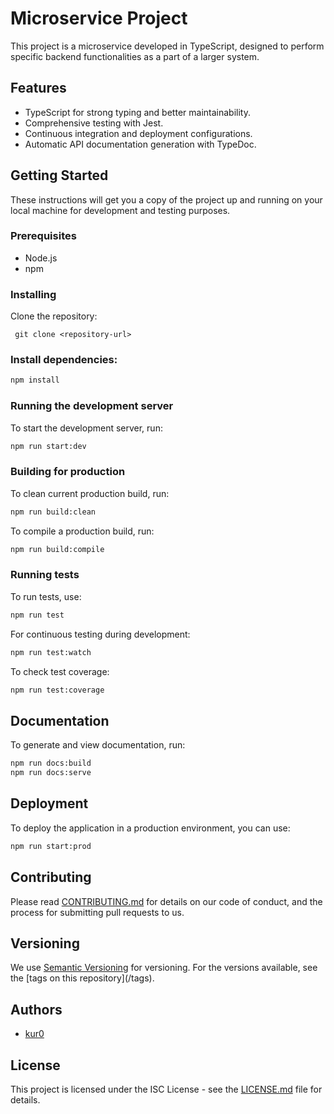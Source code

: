 # Microservice Project

This project is a microservice developed in TypeScript, designed to perform specific backend functionalities as a part of a larger system.

## Features

- TypeScript for strong typing and better maintainability.
- Comprehensive testing with Jest.
- Continuous integration and deployment configurations.
- Automatic API documentation generation with TypeDoc.

## Getting Started

These instructions will get you a copy of the project up and running on your local machine for development and testing purposes.

### Prerequisites

- Node.js
- npm

### Installing

Clone the repository:

```
 git clone <repository-url>
```

### Install dependencies:

```bash
npm install
```

### Running the development server

To start the development server, run:

```bash
npm run start:dev
```

### Building for production

To clean current production build, run:

```bash
npm run build:clean
```

To compile a production build, run:

```bash
npm run build:compile
```

### Running tests

To run tests, use:

```bash
npm run test
```

For continuous testing during development:

```bash
npm run test:watch
```

To check test coverage:

```bash
npm run test:coverage
```

## Documentation

To generate and view documentation, run:

```bash
npm run docs:build
npm run docs:serve
```

## Deployment

To deploy the application in a production environment, you can use:

```bash
npm run start:prod
```

## Contributing

Please read [CONTRIBUTING.md](./CONTRIBUTING.MD) for details on our code of conduct, and the process for submitting pull requests to us.

## Versioning

We use [Semantic Versioning](http://semver.org/) for versioning. For the versions available, see the [tags on this repository](<repository-url>/tags).

## Authors

- [kur0](https://github.com/kur0byte)

## License

This project is licensed under the ISC License - see the [LICENSE.md](./LICENSE.md) file for details.
